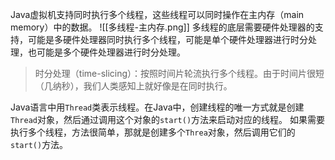 Java虚拟机支持同时执行多个线程，这些线程可以同时操作在主内存（main memory）中的数据。
![[多线程-主内存.png]]
多线程的底层需要硬件处理器的支持，可能是多硬件处理器同时执行多个线程，可能是单个硬件处理器进行时分处理，也可能是多个硬件处理器进行时分处理。
> 时分处理（time-slicing）：按照时间片轮流执行多个线程。由于时间片很短（几纳秒），我们人类感知上就好像是在同时执行。

Java语言中用`Thread`类表示线程。在Java中，创建线程的唯一方式就是创建`Thread`对象，然后通过调用这个对象的`start()`方法来启动对应的线程。
如果需要执行多个线程，方法很简单，那就是创建多个`Threa`对象，然后调用它们的`start()`方法。